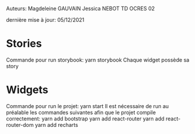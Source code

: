 Auteurs: 
Magdeleine GAUVAIN
Jessica NEBOT
TD OCRES 02

dernière mise à jour: 05/12/2021

# Stories
Commande pour run storybook: yarn storybook
Chaque widget possède sa story

# Widgets
Commande pour run le projet: yarn start
Il est nécessaire de run au préalable les commandes suivantes afin que le projet compile correctement:
yarn add bootstrap
yarn add react-router
yarn add react-router-dom
yarn add recharts
